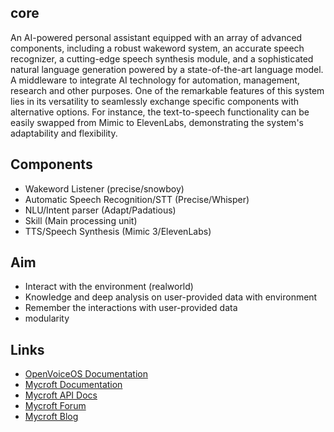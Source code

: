 ## core 

An AI-powered personal assistant equipped with an array of advanced components, including a robust wakeword system, an accurate speech recognizer, a cutting-edge speech synthesis module, and a sophisticated natural language generation powered by a state-of-the-art language model.
A middleware to integrate AI technology for automation, management, research and other purposes.
One of the remarkable features of this system lies in its versatility to seamlessly exchange specific components with alternative options. For instance, the text-to-speech functionality can be easily swapped from Mimic to ElevenLabs, demonstrating the system's adaptability and flexibility.


## Components

- Wakeword Listener (precise/snowboy)
- Automatic Speech Recognition/STT (Precise/Whisper)
- NLU/Intent parser (Adapt/Padatious)
- Skill (Main processing unit)
- TTS/Speech Synthesis (Mimic 3/ElevenLabs)

## Aim

- Interact with the environment (realworld)
- Knowledge and deep analysis on user-provided data with environment
- Remember the interactions with user-provided data 
- modularity


## Links

- [OpenVoiceOS Documentation](https://openvoiceos.github.io/community-docs)
- [Mycroft Documentation](https://docs.mycroft.ai)
- [Mycroft API Docs](https://mycroft-core.readthedocs.io/en/master/)
- [Mycroft Forum](https://community.mycroft.ai)
- [Mycroft Blog](https://mycroft.ai/blog)
